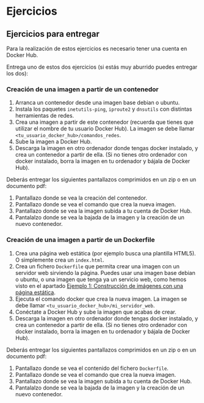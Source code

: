 
# Ejercicios 

## Ejercicios para entregar

Para la realización de estos ejercicios es necesario tener una cuenta en Docker Hub.

Entrega uno de estos dos ejercicios (si estás muy aburrido puedes entregar los dos):

### Creación de una imagen a partir de un contenedor

1. Arranca un contenedor desde una imagen base debian o ubuntu.
2. Instala los paquetes `inetutils-ping`, `iproute2` y `dnsutils` con distintas herramientas de redes.
3. Crea una imagen a partir de este contenedor (recuerda que tienes que utilizar el nombre de tu usuario Docker Hub). La imagen se debe llamar `<tu_usuario_docker_hub>/comandos_redes`.
4. Sube la imagen a Docker Hub. 
5. Descarga la imagen en otro ordenador donde tengas docker instalado, y crea un contenedor a partir de ella. (Si no tienes otro ordenador con docker instalado, borra la imagen en tu ordenador y bájala de Docker Hub).

Deberás entregar los siguientes pantallazos comprimidos en un zip o en un documento pdf:

1. Pantallazo donde se vea la creación del contenedor.
2. Pantallazo donde se vea el comando que crea la nueva imagen.
3. Pantallazo donde se vea la imagen subida a tu cuenta de Docker Hub.
4. Pantalalzo donde se vea la bajada de la imagen y la creación de un nuevo contenedor.

### Creación de una imagen a partir de un Dockerfile

1. Crea una página web estática (por ejemplo busca una plantilla HTML5). O simplemente crea un `index.html`.
2. Crea un fichero `Dockerfile` que permita crear una imagen con un servidor web sirviendo la página. Puedes usar una imagen base debian o ubuntu, o una imagen que tenga ya un servicio web, como hemos visto en el apartado [Ejemplo 1: Construcción de imágenes con una página estática](ejemplo1.html).
3. Ejecuta el comando docker que crea la nueva imagen. La imagen se debe llamar `<tu_usuario_docker_hub>/mi_servidor_web`.
4. Conéctate a Docker Hub y sube la imagen que acabas de crear.
5. Descarga la imagen en otro ordenador donde tengas docker instalado, y crea un contenedor a partir de ella. (Si no tienes otro ordenador con docker instalado, borra la imagen en tu ordenador y bájala de Docker Hub).

Deberás entregar los siguientes pantallazos comprimidos en un zip o en un documento pdf:

1. Pantallazo donde se vea el contenido del fichero `Dockerfile`.
2. Pantallazo donde se vea el comando que crea la nueva imagen.
3. Pantallazo donde se vea la imagen subida a tu cuenta de Docker Hub.
4. Pantalalzo donde se vea la bajada de la imagen y la creación de un nuevo contenedor.